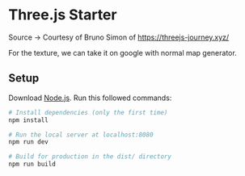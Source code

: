 # Three.js Starter

Source -> Courtesy of Bruno Simon of https://threejs-journey.xyz/

For the texture, we can take it on google with normal map generator.

## Setup

Download [Node.js](https://nodejs.org/en/download/).
Run this followed commands:

```bash
# Install dependencies (only the first time)
npm install

# Run the local server at localhost:8080
npm run dev

# Build for production in the dist/ directory
npm run build
```
